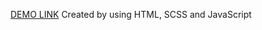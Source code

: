 [DEMO LINK](https://tsymbal-viacheslav.github.io/myBike-landing/)
Created by using HTML, SCSS and JavaScript
